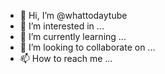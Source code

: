 - 👋 Hi, I’m @whattodaytube
- 👀 I’m interested in ...
- 🌱 I’m currently learning ...
- 💞️ I’m looking to collaborate on ...
- 📫 How to reach me ...

<!---
whattodaytube/whattodaytube is a ✨ special ✨ repository because its `README.md` (this file) appears on your GitHub profile.
You can click the Preview link to take a look at your changes.
--->
